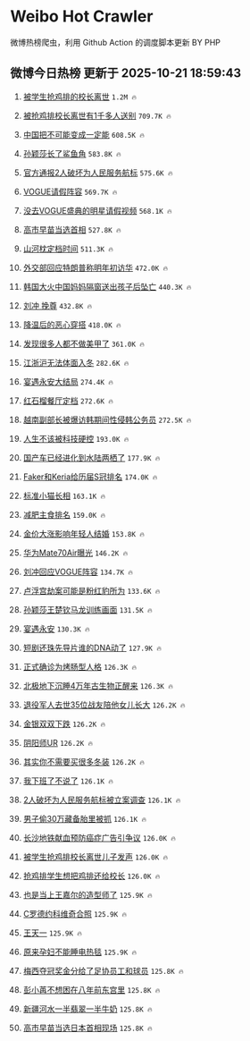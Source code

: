 # Weibo Hot Crawler 



微博热榜爬虫，利用 Github Action 的调度脚本更新 BY PHP 


## 微博今日热榜 更新于 2025-10-21 18:59:43 
1. [被学生抢鸡排的校长离世](https://s.weibo.com/weibo?q=%23%E8%A2%AB%E5%AD%A6%E7%94%9F%E6%8A%A2%E9%B8%A1%E6%8E%92%E7%9A%84%E6%A0%A1%E9%95%BF%E7%A6%BB%E4%B8%96%23&t=31&band_rank=1&Refer=top) `1.2M 🔥` 

1. [被抢鸡排校长离世有1千多人送别](https://s.weibo.com/weibo?q=%23%E8%A2%AB%E6%8A%A2%E9%B8%A1%E6%8E%92%E6%A0%A1%E9%95%BF%E7%A6%BB%E4%B8%96%E6%9C%891%E5%8D%83%E5%A4%9A%E4%BA%BA%E9%80%81%E5%88%AB%23&t=31&band_rank=2&Refer=top) `709.7K 🔥` 

1. [中国把不可能变成一定能](https://s.weibo.com/weibo?q=%23%E4%B8%AD%E5%9B%BD%E6%8A%8A%E4%B8%8D%E5%8F%AF%E8%83%BD%E5%8F%98%E6%88%90%E4%B8%80%E5%AE%9A%E8%83%BD%23&t=31&band_rank=3&Refer=top) `608.5K 🔥` 

1. [孙颖莎长了鲨鱼角](https://s.weibo.com/weibo?q=%E5%AD%99%E9%A2%96%E8%8E%8E%E9%95%BF%E4%BA%86%E9%B2%A8%E9%B1%BC%E8%A7%92&t=31&band_rank=4&Refer=top) `583.8K 🔥` 

1. [官方通报2人破坏为人民服务航标](https://s.weibo.com/weibo?q=%23%E5%AE%98%E6%96%B9%E9%80%9A%E6%8A%A52%E4%BA%BA%E7%A0%B4%E5%9D%8F%E4%B8%BA%E4%BA%BA%E6%B0%91%E6%9C%8D%E5%8A%A1%E8%88%AA%E6%A0%87%23&t=31&band_rank=5&Refer=top) `575.6K 🔥` 

1. [VOGUE请假阵容](https://s.weibo.com/weibo?q=%23VOGUE%E8%AF%B7%E5%81%87%E9%98%B5%E5%AE%B9%23&t=31&band_rank=6&Refer=top) `569.7K 🔥` 

1. [没去VOGUE盛典的明星请假视频](https://s.weibo.com/weibo?q=%23%E6%B2%A1%E5%8E%BBVOGUE%E7%9B%9B%E5%85%B8%E7%9A%84%E6%98%8E%E6%98%9F%E8%AF%B7%E5%81%87%E8%A7%86%E9%A2%91%23&t=31&band_rank=7&Refer=top) `568.1K 🔥` 

1. [高市早苗当选首相](https://s.weibo.com/weibo?q=%23%E9%AB%98%E5%B8%82%E6%97%A9%E8%8B%97%E5%BD%93%E9%80%89%E9%A6%96%E7%9B%B8%23&t=31&band_rank=8&Refer=top) `527.8K 🔥` 

1. [山河枕定档时间](https://s.weibo.com/weibo?q=%23%E5%B1%B1%E6%B2%B3%E6%9E%95%E5%AE%9A%E6%A1%A3%E6%97%B6%E9%97%B4%23&t=31&band_rank=9&Refer=top) `511.3K 🔥` 

1. [外交部回应特朗普称明年初访华](https://s.weibo.com/weibo?q=%23%E5%A4%96%E4%BA%A4%E9%83%A8%E5%9B%9E%E5%BA%94%E7%89%B9%E6%9C%97%E6%99%AE%E7%A7%B0%E6%98%8E%E5%B9%B4%E5%88%9D%E8%AE%BF%E5%8D%8E%23&t=31&band_rank=10&Refer=top) `472.0K 🔥` 

1. [韩国大火中国妈妈隔窗送出孩子后坠亡](https://s.weibo.com/weibo?q=%23%E9%9F%A9%E5%9B%BD%E5%A4%A7%E7%81%AB%E4%B8%AD%E5%9B%BD%E5%A6%88%E5%A6%88%E9%9A%94%E7%AA%97%E9%80%81%E5%87%BA%E5%AD%A9%E5%AD%90%E5%90%8E%E5%9D%A0%E4%BA%A1%23&t=31&band_rank=11&Refer=top) `440.3K 🔥` 

1. [刘冲 挽尊](https://s.weibo.com/weibo?q=%E5%88%98%E5%86%B2%20%E6%8C%BD%E5%B0%8A&t=31&band_rank=12&Refer=top) `432.8K 🔥` 

1. [降温后的恶心穿搭](https://s.weibo.com/weibo?q=%E9%99%8D%E6%B8%A9%E5%90%8E%E7%9A%84%E6%81%B6%E5%BF%83%E7%A9%BF%E6%90%AD&t=31&band_rank=13&Refer=top) `418.0K 🔥` 

1. [发现很多人都不做美甲了](https://s.weibo.com/weibo?q=%E5%8F%91%E7%8E%B0%E5%BE%88%E5%A4%9A%E4%BA%BA%E9%83%BD%E4%B8%8D%E5%81%9A%E7%BE%8E%E7%94%B2%E4%BA%86&t=31&band_rank=14&Refer=top) `361.0K 🔥` 

1. [江浙沪无法体面入冬](https://s.weibo.com/weibo?q=%E6%B1%9F%E6%B5%99%E6%B2%AA%E6%97%A0%E6%B3%95%E4%BD%93%E9%9D%A2%E5%85%A5%E5%86%AC&t=31&band_rank=15&Refer=top) `282.6K 🔥` 

1. [宴遇永安大结局](https://s.weibo.com/weibo?q=%23%E5%AE%B4%E9%81%87%E6%B0%B8%E5%AE%89%E5%A4%A7%E7%BB%93%E5%B1%80%23&t=31&band_rank=16&Refer=top) `274.4K 🔥` 

1. [红石榴餐厅定档](https://s.weibo.com/weibo?q=%23%E7%BA%A2%E7%9F%B3%E6%A6%B4%E9%A4%90%E5%8E%85%E5%AE%9A%E6%A1%A3%23&t=31&band_rank=17&Refer=top) `272.6K 🔥` 

1. [越南副部长被爆访韩期间性侵韩公务员](https://s.weibo.com/weibo?q=%23%E8%B6%8A%E5%8D%97%E5%89%AF%E9%83%A8%E9%95%BF%E8%A2%AB%E7%88%86%E8%AE%BF%E9%9F%A9%E6%9C%9F%E9%97%B4%E6%80%A7%E4%BE%B5%E9%9F%A9%E5%85%AC%E5%8A%A1%E5%91%98%23&t=31&band_rank=18&Refer=top) `272.5K 🔥` 

1. [人生不该被科技硬控](https://s.weibo.com/weibo?q=%23%E4%BA%BA%E7%94%9F%E4%B8%8D%E8%AF%A5%E8%A2%AB%E7%A7%91%E6%8A%80%E7%A1%AC%E6%8E%A7%23&t=31&band_rank=19&Refer=top) `193.0K 🔥` 

1. [国产车已经进化到水陆两栖了](https://s.weibo.com/weibo?q=%23%E5%9B%BD%E4%BA%A7%E8%BD%A6%E5%B7%B2%E7%BB%8F%E8%BF%9B%E5%8C%96%E5%88%B0%E6%B0%B4%E9%99%86%E4%B8%A4%E6%A0%96%E4%BA%86%23&t=31&band_rank=20&Refer=top) `177.9K 🔥` 

1. [Faker和Keria给历届S冠排名](https://s.weibo.com/weibo?q=Faker%E5%92%8CKeria%E7%BB%99%E5%8E%86%E5%B1%8AS%E5%86%A0%E6%8E%92%E5%90%8D&t=31&band_rank=21&Refer=top) `174.0K 🔥` 

1. [标准小猫长相](https://s.weibo.com/weibo?q=%23%E6%A0%87%E5%87%86%E5%B0%8F%E7%8C%AB%E9%95%BF%E7%9B%B8%23&t=31&band_rank=22&Refer=top) `163.1K 🔥` 

1. [减肥主食排名](https://s.weibo.com/weibo?q=%E5%87%8F%E8%82%A5%E4%B8%BB%E9%A3%9F%E6%8E%92%E5%90%8D&t=31&band_rank=23&Refer=top) `159.0K 🔥` 

1. [金价大涨影响年轻人结婚](https://s.weibo.com/weibo?q=%23%E9%87%91%E4%BB%B7%E5%A4%A7%E6%B6%A8%E5%BD%B1%E5%93%8D%E5%B9%B4%E8%BD%BB%E4%BA%BA%E7%BB%93%E5%A9%9A%23&t=31&band_rank=24&Refer=top) `153.8K 🔥` 

1. [华为Mate70Air曝光](https://s.weibo.com/weibo?q=%23%E5%8D%8E%E4%B8%BAMate70Air%E6%9B%9D%E5%85%89%23&t=31&band_rank=25&Refer=top) `146.2K 🔥` 

1. [刘冲回应VOGUE阵容](https://s.weibo.com/weibo?q=%23%E5%88%98%E5%86%B2%E5%9B%9E%E5%BA%94VOGUE%E9%98%B5%E5%AE%B9%23&t=31&band_rank=26&Refer=top) `134.7K 🔥` 

1. [卢浮宫劫案可能是粉红豹所为](https://s.weibo.com/weibo?q=%23%E5%8D%A2%E6%B5%AE%E5%AE%AB%E5%8A%AB%E6%A1%88%E5%8F%AF%E8%83%BD%E6%98%AF%E7%B2%89%E7%BA%A2%E8%B1%B9%E6%89%80%E4%B8%BA%23&t=31&band_rank=27&Refer=top) `133.6K 🔥` 

1. [孙颖莎王楚钦马龙训练画面](https://s.weibo.com/weibo?q=%23%E5%AD%99%E9%A2%96%E8%8E%8E%E7%8E%8B%E6%A5%9A%E9%92%A6%E9%A9%AC%E9%BE%99%E8%AE%AD%E7%BB%83%E7%94%BB%E9%9D%A2%23&t=31&band_rank=28&Refer=top) `131.5K 🔥` 

1. [宴遇永安](https://s.weibo.com/weibo?q=%E5%AE%B4%E9%81%87%E6%B0%B8%E5%AE%89&t=31&band_rank=29&Refer=top) `130.3K 🔥` 

1. [短剧还珠先导片谁的DNA动了](https://s.weibo.com/weibo?q=%23%E7%9F%AD%E5%89%A7%E8%BF%98%E7%8F%A0%E5%85%88%E5%AF%BC%E7%89%87%E8%B0%81%E7%9A%84DNA%E5%8A%A8%E4%BA%86%23&t=31&band_rank=30&Refer=top) `127.9K 🔥` 

1. [正式确诊为烤肠型人格](https://s.weibo.com/weibo?q=%E6%AD%A3%E5%BC%8F%E7%A1%AE%E8%AF%8A%E4%B8%BA%E7%83%A4%E8%82%A0%E5%9E%8B%E4%BA%BA%E6%A0%BC&t=31&band_rank=31&Refer=top) `126.3K 🔥` 

1. [北极地下沉睡4万年古生物正醒来](https://s.weibo.com/weibo?q=%23%E5%8C%97%E6%9E%81%E5%9C%B0%E4%B8%8B%E6%B2%89%E7%9D%A14%E4%B8%87%E5%B9%B4%E5%8F%A4%E7%94%9F%E7%89%A9%E6%AD%A3%E9%86%92%E6%9D%A5%23&t=31&band_rank=32&Refer=top) `126.3K 🔥` 

1. [退役军人去世35位战友陪他女儿长大](https://s.weibo.com/weibo?q=%23%E9%80%80%E5%BD%B9%E5%86%9B%E4%BA%BA%E5%8E%BB%E4%B8%9635%E4%BD%8D%E6%88%98%E5%8F%8B%E9%99%AA%E4%BB%96%E5%A5%B3%E5%84%BF%E9%95%BF%E5%A4%A7%23&t=31&band_rank=33&Refer=top) `126.2K 🔥` 

1. [金银双双下跌](https://s.weibo.com/weibo?q=%23%E9%87%91%E9%93%B6%E5%8F%8C%E5%8F%8C%E4%B8%8B%E8%B7%8C%23&t=31&band_rank=34&Refer=top) `126.2K 🔥` 

1. [阴阳师UR](https://s.weibo.com/weibo?q=%E9%98%B4%E9%98%B3%E5%B8%88UR&t=31&band_rank=35&Refer=top) `126.2K 🔥` 

1. [其实你不需要买很多冬装](https://s.weibo.com/weibo?q=%E5%85%B6%E5%AE%9E%E4%BD%A0%E4%B8%8D%E9%9C%80%E8%A6%81%E4%B9%B0%E5%BE%88%E5%A4%9A%E5%86%AC%E8%A3%85&t=31&band_rank=36&Refer=top) `126.2K 🔥` 

1. [我下班了不说了](https://s.weibo.com/weibo?q=%E6%88%91%E4%B8%8B%E7%8F%AD%E4%BA%86%E4%B8%8D%E8%AF%B4%E4%BA%86&t=31&band_rank=37&Refer=top) `126.1K 🔥` 

1. [2人破坏为人民服务航标被立案调查](https://s.weibo.com/weibo?q=%232%E4%BA%BA%E7%A0%B4%E5%9D%8F%E4%B8%BA%E4%BA%BA%E6%B0%91%E6%9C%8D%E5%8A%A1%E8%88%AA%E6%A0%87%E8%A2%AB%E7%AB%8B%E6%A1%88%E8%B0%83%E6%9F%A5%23&t=31&band_rank=38&Refer=top) `126.1K 🔥` 

1. [男子偷30万藏备胎里被抓](https://s.weibo.com/weibo?q=%23%E7%94%B7%E5%AD%90%E5%81%B730%E4%B8%87%E8%97%8F%E5%A4%87%E8%83%8E%E9%87%8C%E8%A2%AB%E6%8A%93%23&t=31&band_rank=39&Refer=top) `126.1K 🔥` 

1. [长沙地铁献血预防癌症广告引争议](https://s.weibo.com/weibo?q=%23%E9%95%BF%E6%B2%99%E5%9C%B0%E9%93%81%E7%8C%AE%E8%A1%80%E9%A2%84%E9%98%B2%E7%99%8C%E7%97%87%E5%B9%BF%E5%91%8A%E5%BC%95%E4%BA%89%E8%AE%AE%23&t=31&band_rank=40&Refer=top) `126.0K 🔥` 

1. [被学生抢鸡排校长离世儿子发声](https://s.weibo.com/weibo?q=%23%E8%A2%AB%E5%AD%A6%E7%94%9F%E6%8A%A2%E9%B8%A1%E6%8E%92%E6%A0%A1%E9%95%BF%E7%A6%BB%E4%B8%96%E5%84%BF%E5%AD%90%E5%8F%91%E5%A3%B0%23&t=31&band_rank=41&Refer=top) `126.0K 🔥` 

1. [抢鸡排学生想把鸡排还给校长](https://s.weibo.com/weibo?q=%23%E6%8A%A2%E9%B8%A1%E6%8E%92%E5%AD%A6%E7%94%9F%E6%83%B3%E6%8A%8A%E9%B8%A1%E6%8E%92%E8%BF%98%E7%BB%99%E6%A0%A1%E9%95%BF%23&t=31&band_rank=42&Refer=top) `126.0K 🔥` 

1. [也是当上王嘉尔的造型师了](https://s.weibo.com/weibo?q=%E4%B9%9F%E6%98%AF%E5%BD%93%E4%B8%8A%E7%8E%8B%E5%98%89%E5%B0%94%E7%9A%84%E9%80%A0%E5%9E%8B%E5%B8%88%E4%BA%86&t=31&band_rank=43&Refer=top) `125.9K 🔥` 

1. [C罗德约科维奇合照](https://s.weibo.com/weibo?q=%23C%E7%BD%97%E5%BE%B7%E7%BA%A6%E7%A7%91%E7%BB%B4%E5%A5%87%E5%90%88%E7%85%A7%23&t=31&band_rank=44&Refer=top) `125.9K 🔥` 

1. [王天一](https://s.weibo.com/weibo?q=%E7%8E%8B%E5%A4%A9%E4%B8%80&t=31&band_rank=45&Refer=top) `125.9K 🔥` 

1. [原来孕妇不能睡电热毯](https://s.weibo.com/weibo?q=%E5%8E%9F%E6%9D%A5%E5%AD%95%E5%A6%87%E4%B8%8D%E8%83%BD%E7%9D%A1%E7%94%B5%E7%83%AD%E6%AF%AF&t=31&band_rank=46&Refer=top) `125.9K 🔥` 

1. [梅西夺冠奖金分给了足协员工和球员](https://s.weibo.com/weibo?q=%E6%A2%85%E8%A5%BF%E5%A4%BA%E5%86%A0%E5%A5%96%E9%87%91%E5%88%86%E7%BB%99%E4%BA%86%E8%B6%B3%E5%8D%8F%E5%91%98%E5%B7%A5%E5%92%8C%E7%90%83%E5%91%98&t=31&band_rank=47&Refer=top) `125.8K 🔥` 

1. [彭小苒不想困在八年前东宫里](https://s.weibo.com/weibo?q=%E5%BD%AD%E5%B0%8F%E8%8B%92%E4%B8%8D%E6%83%B3%E5%9B%B0%E5%9C%A8%E5%85%AB%E5%B9%B4%E5%89%8D%E4%B8%9C%E5%AE%AB%E9%87%8C&t=31&band_rank=48&Refer=top) `125.8K 🔥` 

1. [新疆河水一半翡翠一半牛奶](https://s.weibo.com/weibo?q=%23%E6%96%B0%E7%96%86%E6%B2%B3%E6%B0%B4%E4%B8%80%E5%8D%8A%E7%BF%A1%E7%BF%A0%E4%B8%80%E5%8D%8A%E7%89%9B%E5%A5%B6%23&t=31&band_rank=49&Refer=top) `125.8K 🔥` 

1. [高市早苗当选日本首相现场](https://s.weibo.com/weibo?q=%23%E9%AB%98%E5%B8%82%E6%97%A9%E8%8B%97%E5%BD%93%E9%80%89%E6%97%A5%E6%9C%AC%E9%A6%96%E7%9B%B8%E7%8E%B0%E5%9C%BA%23&t=31&band_rank=50&Refer=top) `125.8K 🔥` 

